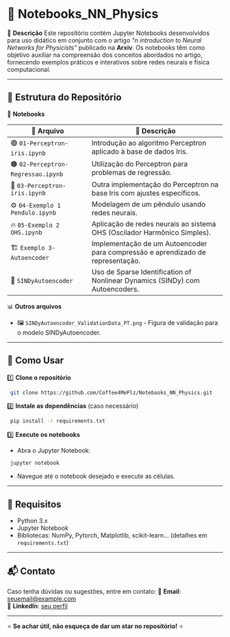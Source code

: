 # 🧠 Notebooks_NN_Physics

📌 **Descrição**
Este repositório contém Jupyter Notebooks desenvolvidos para uso didático em conjunto com o artigo *"n introduction to Neural Networks for Physicists"* publicado na **Arxiv**. Os notebooks têm como objetivo auxiliar na compreensão dos conceitos abordados no artigo, fornecendo exemplos práticos e interativos sobre redes neurais e física computacional.

---

## 📂 Estrutura do Repositório

📁 **Notebooks**

| 📌 Arquivo | 📖 Descrição |
|-----------|-------------|
| 🟢 `01-Perceptron-iris.ipynb` | Introdução ao algoritmo Perceptron aplicado à base de dados Iris. |
| 🟠 `02-Perceptron-Regressao.ipynb` | Utilização do Perceptron para problemas de regressão. |
| 🔵 `03-Perceptron-iris.ipynb` | Outra implementação do Perceptron na base Iris com ajustes específicos. |
| ⚙️ `04-Exemplo 1 Pendulo.ipynb` | Modelagem de um pêndulo usando redes neurais. |
| 🔥 `05-Exemplo 2 OHS.ipynb` | Aplicação de redes neurais ao sistema OHS (Oscilador Harmônico Simples). |
| 🏗️ `Exemplo 3-Autoencoder` | Implementação de um Autoencoder para compressão e aprendizado de representação. |
| 🤖 `SINDyAutoencoder` | Uso de Sparse Identification of Nonlinear Dynamics (SINDy) com Autoencoders. |

📊 **Outros arquivos**
- 🖼️ `SINDyAutoencoder_ValidationData_PT.png` - Figura de validação para o modelo SINDyAutoencoder.

---

## 🚀 Como Usar

1️⃣ **Clone o repositório**
```bash
 git clone https://github.com/Coffee4MePlz/Notebooks_NN_Physics.git
```

2️⃣ **Instale as dependências** (caso necessário)
```bash
 pip install -r requirements.txt
```

3️⃣ **Execute os notebooks**
- Abra o Jupyter Notebook:
```bash
 jupyter notebook
```
- Navegue até o notebook desejado e execute as células.

---

## 🔧 Requisitos
- Python 3.x
- Jupyter Notebook
- Bibliotecas: NumPy, Pytorch, Matplotlib, scikit-learn... (detalhes em `requirements.txt`)

---

## 📬 Contato
Caso tenha dúvidas ou sugestões, entre em contato:
📧 **Email**: [seuemail@example.com](mailto:seuemail@example.com)  
🔗 **LinkedIn**: [seu perfil](https://linkedin.com)

---

⭐ **Se achar útil, não esqueça de dar um star no repositório!** ⭐
